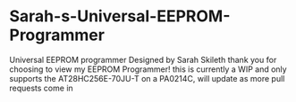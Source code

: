 # Sarah-s-Universal-EEPROM-Programmer
Universal EEPROM programmer Designed by Sarah Skileth
thank you for choosing to view my EEPROM Programmer!
this is currently a WIP and only supports the AT28HC256E-70JU-T on a PA0214C, will update as more pull requests come in
